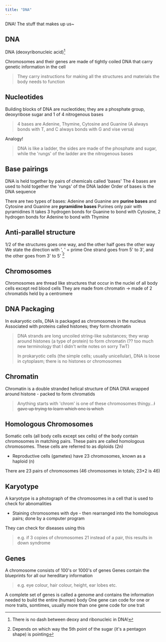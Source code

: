 ```yaml
---
title: "DNA"
---
```

DNA! The stuff that makes up us~


## DNA
DNA (deoxyribonucleic acid)[^1]

Chromosomes and their genes are made of tightly coiled DNA that carry genetic information in the cell
>They carry instructions for making all the structures and materials the body needs to function

## Nucleotides
Building blocks of DNA are nucleotides; they are a phosphate group, deoxyribose sugar and 1 of 4 nitrogenous bases
>4 bases are Adenine, Thymine, Cytosine and Guanine (A always bonds with T, and C always bonds with G and vise versa)


Analogy!
>DNA is like a ladder, the sides are made of the phosphate and sugar, while the 'rungs' of the ladder are the nitrogenous bases

## Base pairings
DNA is held together by pairs of chemicals called 'bases'
The 4 bases are used to hold together the 'rungs' of the DNA ladder
Order of bases is the DNA sequence

There are two types of bases: Adenine and Guanine are **purine bases** and Cytosine and Guanine are **pyramidine bases**
Purines only pair with pyramidines
It takes 3 hydrogen bonds for Guanine to bond with Cytosine, 2 hydrogen bonds for Adenine to bond with Thymine

## Anti-parallel structure
1/2 of the structures goes one way, and the other half goes the other way
We state the direction with ', ' = prime
One strand goes from 5' to 3', and the other goes from 3' to 5' [^2]


## Chromosomes
Chromosomes are thread like structures that occur in the nuclei of all body cells except red blood cells
They are made from chromatin -> made of 2 chromatids held by a centromere

## DNA Packaging
In eukaryotic cells, DNA is packaged as chromosomes in the nucleus
Associated with proteins called histones; they form chromatin
>DNA strands are long uncoiled string-like substances; they wrap around histones (a type of protein) to form chromatin (?? too much new terminology that I didn't write notes on sorry TwT)
>
>In prokaryotic cells (the simple cells; usually unicellular), DNA is loose in cytoplasm; there is no histones or chromosomes

## Chromatin
Chromatin is a double stranded helical structure of DNA
DNA wrapped around histone - packed to form chromatids 
>Anything starts with 'chrom' is one of these chromosomes thingy...~~I gave up trying to learn which one is which~~

## Homologous Chromosomes
Somatic cells (all body cells except sex cells) of the body contain chromosomes in matching pairs. These pairs are called homologous chromosomes.
These cells are referred to as diploids (2n)
- Reproductive cells (gametes) have 23 chromosomes, known as a haploid (n)

There are 23 pairs of chromosomes (46 chromosomes in totals; 23*2 is 46)

## Karyotype 
A karyotype is a photograph of the chromosomes in a cell that is used to check for abnomalities
- Staining chromosomes with dye - then rearranged into the homologous pairs; done by a computer program

They can check for diseases using this
>e.g. if 3 copies of chromosomes 21 instead of a pair, this results in down syndrome

## Genes
A chromosome consists of 100's or 1000's of genes
Genes contain the blueprints for all our hereditary information
>e.g. eye colour, hair colour, height, ear lobes etc.

A complete set of genes is called a genome and contains the information needed to build the entire (human) body
One gene can code for one or more traits, somtimes, usually more than one gene code for one trait


[^1]: There is no dash between deoxy and ribonucleic in DNA!
[^2]: Depends on which way the 5th point of the sugar (it's a pentagon shape) is pointing
